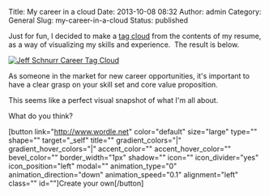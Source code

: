 Title: My career in a cloud
Date: 2013-10-08 08:32
Author: admin
Category: General
Slug: my-career-in-a-cloud
Status: published

Just for fun, I decided to make a [tag
cloud](http://en.wikipedia.org/wiki/Tag_cloud "Tag cloud wiki definition")
from the contents of my resume, as a way of visualizing my skills and
experience.  The result is below.

[![Jeff Schnurr Career Tag
Cloud](http://www.jeffsidea.com/wp-content/uploads/2013/10/snapshot7.png)](http://www.jeffsidea.com/wp-content/uploads/2013/10/snapshot7.png)

As someone in the market for new career opportunities, it's important to
have a clear grasp on your skill set and core value proposition.

This seems like a perfect visual snapshot of what I'm all about.

What do you think?

[button link="http://www.wordle.net" color="default" size="large"
type="" shape="" target="\_self" title="" gradient\_colors="|"
gradient\_hover\_colors="|" accent\_color="" accent\_hover\_color=""
bevel\_color="" border\_width="1px" shadow="" icon=""
icon\_divider="yes" icon\_position="left" modal="" animation\_type="0"
animation\_direction="down" animation\_speed="0.1" alignment="left"
class="" id=""]Create your own[/button]

 
